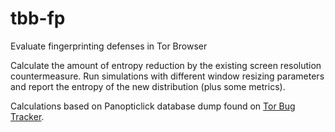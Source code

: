 tbb-fp
======

Evaluate fingerprinting defenses in Tor Browser

Calculate the amount of entropy reduction by the existing screen resolution countermeasure.
Run simulations with different window resizing parameters and report the entropy of the new distribution (plus some metrics).

Calculations based on Panopticlick database dump found on [Tor Bug Tracker](https://trac.torproject.org/projects/tor/attachment/ticket/4810/panopticlick-screen-resolution-detection.txt).

